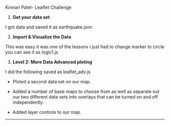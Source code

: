 Kinnari Patel- Leaflet Challenge

1. **Get your data set**

  I got data and saved it as earthquake.json


2. **Import & Visualize the Data**

  This was easy it was one of the lessons i just had to change marker to circle you can see it as logic1.js

3. **Level 2: More Data Advanced ploting**


I did the following saved as leaflet_adv.js

* Ploted a second data set on our map.

* Added a number of base maps to choose from as well as separate out our two different data sets into overlays that can be turned on and off independently.

* Added layer controls to our map.



- - -
